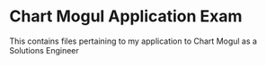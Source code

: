# Chart Mogul Application Exam

This contains files pertaining to my application to Chart Mogul as a Solutions Engineer
